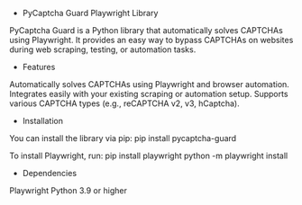 * PyCaptcha Guard Playwright Library

PyCaptcha Guard is a Python library that automatically solves CAPTCHAs using Playwright. It provides an easy way to bypass CAPTCHAs on websites during web scraping, testing, or automation tasks.

* Features

Automatically solves CAPTCHAs using Playwright and browser automation.
Integrates easily with your existing scraping or automation setup.
Supports various CAPTCHA types (e.g., reCAPTCHA v2, v3, hCaptcha).

* Installation

You can install the library via pip:
pip install pycaptcha-guard

To install Playwright, run:
pip install playwright
python -m playwright install

* Dependencies

Playwright
Python 3.9 or higher
